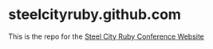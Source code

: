 steelcityruby.github.com
========================

This is the repo for the [Steel City Ruby Conference Website](http://steelcityruby.org)
